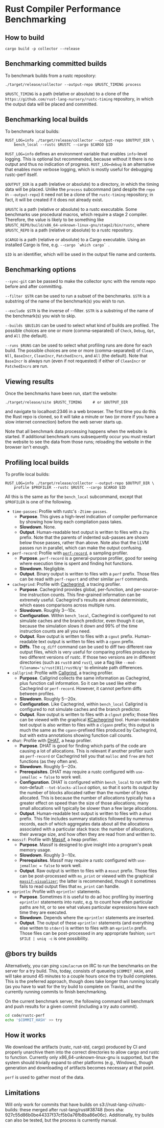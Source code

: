 # Rust Compiler Performance Benchmarking

## How to build

```
cargo build -p collector --release
```

## Benchmarking committed builds

To benchmark builds from a rustc repository:
```
./target/release/collector --output-repo $RUSTC_TIMING process
```

`$RUSTC_TIMING` is a path (relative or absolute) to a clone of the
`https://github.com/rust-lang-nursery/rustc-timing` repository, in which the
output data will be placed and committed.

## Benchmarking local builds

To benchmark local builds:
```
RUST_LOG=info ./target/release/collector --output-repo $OUTPUT_DIR \
    bench_local --rustc $RUSTC --cargo $CARGO $ID
```

`RUST_LOG=info` defines an environment variable that enables `info`-level
logging. This is optional but recommended, because without it there is no
output and thus no indication of progress. `RUST_LOG=debug` is an alternative
that enables more verbose logging, which is mostly useful for debugging
rustc-perf itself.

`$OUTPUT_DIR` is a path (relative or absolute) to a directory, in which the
timing data will be placed. Unlike the `process` subcommand (and despite the
`repo` in `--output-repo`) it need not be a clone of the `rustc-timing`
repository; in fact, it will be created if it does not already exist.

`$RUSTC` is a path (relative or absolute) to a rustc executable. Some
benchmarks use procedural macros, which require a stage 2 compiler. Therefore,
the value is likely to be something like
`$RUSTC_REPO/build/x86_64-unknown-linux-gnu/stage2/bin/rustc`, where
`$RUSTC_REPO` is a path (relative or absolute) to a rustc repository.

`$CARGO` is a path (relative or absolute) to a Cargo executable. Using an
installed Cargo is fine, e.g. ``--cargo `which cargo` ``.

`$ID` is an identifier, which will be used in the output file name and
contents.

## Benchmarking options

`--sync-git` can be passed to make the collector sync with the remote repo
before and after committing.

`--filter $STR` can be used to run a subset of the benchmarks. `$STR` is a
substring of the name of the benchmark(s) you wish to run.

`--exclude $STR` is the inverse of --filter. `$STR` is a substring of the name
of the benchmark(s) you wish to skip.

`--builds $BUILDS` can be used to select what kind of builds are profiled. The
possible choices are one or more (comma-separated) of `Check`, `Debug`, `Opt`,
and `All` (the default).

`--runs $RUNS` can be used to select what profiling runs are done for each
build. The possible choices are one or more (comma-separated) of `Clean`,
`Nll`, `BaseIncr`, `CleanIncr`, `PatchedIncrs`, and `All` (the default). Note
that `BaseIncr` is always run (even if not requested) if either of `CleanIncr`
or `PatchedIncrs` are run.

## Viewing results

Once the benchmarks have been run, start the website:
```
./target/release/site $RUSTC_TIMING     # or $OUTPUT_DIR
```
and navigate to localhost:2346 in a web browser. The first time you do this the
Rust repo is cloned, so it will take a minute or two (or more if you have a
slow internet connection) before the web server starts up.

Note that all benchmark data processing happens when the website is started. If
additional benchmark runs subsequently occur you must restart the website to
see the data from those runs; reloading the website in the browser isn't
enough.

## Profiling local builds

To profile local builds:
```
RUST_LOG=info ./target/release/collector --output-repo $OUTPUT_DIR \
    profile $PROFILER --rustc $RUSTC --cargo $CARGO $ID
```

All this is the same as for the `bench_local` subcommand, except that
`$PROFILER` is one of the following.
- `time-passes`: Profile with rustc's `-Ztime-passes`. 
  - **Purpose**. This gives a high-level indication of compiler performance by
    showing how long each compilation pass takes.
  - **Slowdown**. None.
  - **Output**. Human-readable text output is written to files with a `Ztp`
    prefix. Note that the parents of indented sub-passes are shown below those
    passes, rather than above. Note also that the LLVM passes run in parallel,
    which can make the output confusing.
- `perf-record`: Profile with
    [`perf-record`](https://perf.wiki.kernel.org/index.php/Main_Page), a
    sampling profiler.
  - **Purpose**. `perf-record` is a general-purpose profiler, good for seeing
    where execution time is spent and finding hot functions.
  - **Slowdown**. Negligible.
  - **Output**. Binary output is written to files with a `perf` prefix. Those
    files can be read with `perf-report` and other similar `perf` commands.
- `cachegrind`: Profile with
  [Cachegrind](http://valgrind.org/docs/manual/cg-manual.html), a tracing
  profiler.
  - **Purpose**. Cachegrind provides global, per-function, and per-source-line
    instruction counts. This fine-grained information can be extremely useful.
    Cachegrind's results are almost deterministic, which eases comparisons
    across multiple runs.
  - **Slowdown**. Roughly 3--10x.
  - **Configuration**. Within `bench_local`, Cachegrind is configured to not
    simulate caches and the branch predictor, even though it can, because the
    simulation slows it down and 99% of the time instruction counts are all you
    need.
  - **Output**. Raw output is written to files with a `cgout` prefix.
    Human-readable text output is written to files with a `cgann` prefix.
  - **Diffs**. The `cg_diff` command can be used to diff two different raw
    output files, which is very useful for comparing profiles produce by two
    different versions of rustc. If those two versions are in different
    directories (such as `rust0` and `rust`), use a flag like
    `--mod-filename='s/rust[01]/rustN/g'` to eliminate path differences.
- `callgrind`: Profile with
    [Callgrind](http://valgrind.org/docs/manual/cl-manual.html), a tracing
    profiler.
  - **Purpose**. Callgrind collects the same information as Cachegrind, plus
    function call information. So it can be used like either Cachegrind or
    `perf-record`. However, it cannot perform diffs between profiles.
  - **Slowdown**. Roughly 5--20x.
  - **Configuration**. Like Cachegrind, within `bench_local` Callgrind is
    configured to not simulate caches and the branch predictor.
  - **Output**. Raw output is written to files with a `clgout` prefix; those
    files can be viewed with the graphical
    [KCachegrind](http://kcachegrind.github.io) tool. Human-readable
    text output is also written to files with a `clgann` prefix; this output is
    much the same as the `cgann`-prefixed files produced by Cachegrind, but
    with extra annotations showing function call counts.
- `dhat`: Profile with [DHAT](http://valgrind.org/docs/manual/dh-manual.html),
  a heap profiler.
  - **Purpose**. DHAT is good for finding which parts of the code are causing a
    lot of allocations. This is relevant if another profiler such as
    `perf-record` or Cachegrind tell you that `malloc` and `free` are hot
    functions (as they often are).
  - **Slowdown**. Roughly 5--20x.
  - **Prerequisites**. DHAT may require a rustc configured with `use-jemalloc =
    false` to work well.
  - **Configuration**. DHAT is configured within `bench_local` to run with the
    non-default `--tot-blocks-allocd` option, so that it sorts its
    output by the number of blocks allocated rather than the number of bytes
    allocated. This is because the number of allocations typically has a
    greater effect on speed than the size of those allocations; many small
    allocations will typically be slower than a few large allocations.
  - **Output**. Human-readable text output is written to files with a `dhat`
    prefix. This file includes summary statistics followed by numerous records,
    each of which aggregates data about all the allocations associated with a
    particular stack trace: the number of allocations, their average size, and
    how often they are read from and written to.
- `massif`: Profile with
  [Massif](http://valgrind.org/docs/manual/ms-manual.html), a heap profiler.
  - **Purpose**. Massif is designed to give insight into a program's peak
    memory usage.
  - **Slowdown**. Roughly 3--10x.
  - **Prerequisites**. Massif may require a rustc configured with `use-jemalloc
    = false` to work well.
  - **Output**. Raw output is written to files with a `msout` prefix. Those
    files can be post-processed with `ms_print` or viewed with the graphical
    [`massif-visualizer`](https://github.com/KDE/massif-visualizer); the latter
    is recommended, though it sometimes fails to read output files that
    `ms_print` can handle.
- `eprintln`: Profile with `eprintln!` statements.
  - **Purpose**. Sometimes it is useful to do ad hoc profiling by inserting
    `eprintln!` statements into rustc, e.g. to count how often particular paths
    are hit, or to see what values particular expressions have each time they
    are executed.
  - **Slowdown**. Depends where the `eprintln!` statements are inserted.
  - **Output**. The output of these `eprintln!` statements (and everything else
    written to `stderr`) is written to files with an `eprintln` prefix. Those
    files can be post-processed in any appropriate fashion; `sort $FILE | uniq
    -c` is one possibility.

## @bors try builds

Alternatively, you can ping `simulacrum` on IRC to run the benchmarks on the server for a try build.
This, today, consists of queueing `$COMMIT_HASH`, and will take around 45 minutes to a couple hours
once the try build completes. This is the preferred approach, though does take longer than running
locally (as you have to wait for the try build to complete on Travis), and the currently running
commits to finish benchmarking.

On the current benchmark server, the following command will benchmark and push results for a given
commit (including a try auto commit).
```bash
cd code/rustc-perf
echo '$COMMIT_HASH' >> try
```

## How it works

We download the artifacts (rustc, rust-std, cargo) produced by CI and properly unarchive them into
the correct directories to allow cargo and rustc to function. Currently only
x86_64-unknown-linux-gnu is supported, but the system should trivially expand to other platforms
(e.g., Windows), though generation and downloading of artifacts becomes necessary at that point.

`perf` is used to gather most of the data.

## Limitations

Will only work for commits that have builds on s3://rust-lang-ci/rustc-builds: these merged after
rust-lang/rust#38748 (bors sha: 927c55d86b0be44337f37cf5b0a76fb8ba86e06c). Additionally, try builds
can also be tested, but the process is currently manual.

